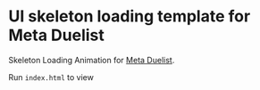 # UI skeleton loading template for Meta Duelist


Skeleton Loading Animation for [Meta Duelist](https://metaduelist.com/).

Run `index.html` to view